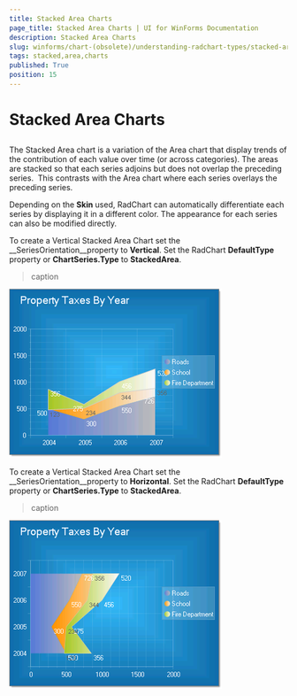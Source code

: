 ```yaml
---
title: Stacked Area Charts
page_title: Stacked Area Charts | UI for WinForms Documentation
description: Stacked Area Charts
slug: winforms/chart-(obsolete)/understanding-radchart-types/stacked-area-charts
tags: stacked,area,charts
published: True
position: 15
---
```


# Stacked Area Charts



## 

The Stacked Area chart is a variation of the Area chart that display trends of the contribution of each value over time (or across categories). The areas are stacked so that each series adjoins but does not overlap the preceding series.  This contrasts with the Area chart where each series overlays the preceding series. 

Depending on the __Skin__ used, RadChart can automatically differentiate each series by displaying it in a different color. The appearance for each series can also be modified directly.

To create a Vertical Stacked Area Chart set the __SeriesOrientation__property to __Vertical__. Set the RadChart __DefaultType__ property or __ChartSeries.Type__ to __StackedArea__.
>caption 

![chart-undestanding-radchart-types-stacked-area-charts 001](images/chart-undestanding-radchart-types-stacked-area-charts001.png)



To create a Vertical Stacked Area Chart set the __SeriesOrientation__property to __Horizontal__. Set the RadChart __DefaultType__ property or __ChartSeries.Type__ to __StackedArea__.
>caption 

![chart-undestanding-radchart-types-stacked-area-charts 002](images/chart-undestanding-radchart-types-stacked-area-charts002.png)

